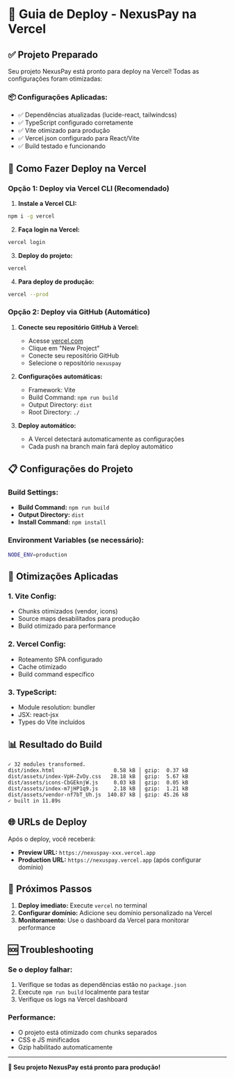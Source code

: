 # 🚀 Guia de Deploy - NexusPay na Vercel

## ✅ Projeto Preparado

Seu projeto NexusPay está pronto para deploy na Vercel! Todas as configurações foram otimizadas:

### 📦 Configurações Aplicadas:
- ✅ Dependências atualizadas (lucide-react, tailwindcss)
- ✅ TypeScript configurado corretamente
- ✅ Vite otimizado para produção
- ✅ Vercel.json configurado para React/Vite
- ✅ Build testado e funcionando

## 🚀 Como Fazer Deploy na Vercel

### Opção 1: Deploy via Vercel CLI (Recomendado)

1. **Instale a Vercel CLI:**
```bash
npm i -g vercel
```

2. **Faça login na Vercel:**
```bash
vercel login
```

3. **Deploy do projeto:**
```bash
vercel
```

4. **Para deploy de produção:**
```bash
vercel --prod
```

### Opção 2: Deploy via GitHub (Automático)

1. **Conecte seu repositório GitHub à Vercel:**
   - Acesse [vercel.com](https://vercel.com)
   - Clique em "New Project"
   - Conecte seu repositório GitHub
   - Selecione o repositório `nexuspay`

2. **Configurações automáticas:**
   - Framework: Vite
   - Build Command: `npm run build`
   - Output Directory: `dist`
   - Root Directory: `./`

3. **Deploy automático:**
   - A Vercel detectará automaticamente as configurações
   - Cada push na branch main fará deploy automático

## 📋 Configurações do Projeto

### Build Settings:
- **Build Command:** `npm run build`
- **Output Directory:** `dist`
- **Install Command:** `npm install`

### Environment Variables (se necessário):
```bash
NODE_ENV=production
```

## 🔧 Otimizações Aplicadas

### 1. **Vite Config:**
- Chunks otimizados (vendor, icons)
- Source maps desabilitados para produção
- Build otimizado para performance

### 2. **Vercel Config:**
- Roteamento SPA configurado
- Cache otimizado
- Build command específico

### 3. **TypeScript:**
- Module resolution: bundler
- JSX: react-jsx
- Types do Vite incluídos

## 📊 Resultado do Build

```
✓ 32 modules transformed.
dist/index.html                   0.58 kB │ gzip:  0.37 kB
dist/assets/index-VpH-ZvOy.css   28.18 kB │ gzip:  5.67 kB
dist/assets/icons-CbGEknjW.js     0.03 kB │ gzip:  0.05 kB
dist/assets/index-m7jHP1q9.js     2.18 kB │ gzip:  1.21 kB
dist/assets/vendor-nf7bT_Uh.js  140.87 kB │ gzip: 45.26 kB
✓ built in 11.89s
```

## 🌐 URLs de Deploy

Após o deploy, você receberá:
- **Preview URL:** `https://nexuspay-xxx.vercel.app`
- **Production URL:** `https://nexuspay.vercel.app` (após configurar domínio)

## 🎯 Próximos Passos

1. **Deploy imediato:** Execute `vercel` no terminal
2. **Configurar domínio:** Adicione seu domínio personalizado na Vercel
3. **Monitoramento:** Use o dashboard da Vercel para monitorar performance

## 🆘 Troubleshooting

### Se o deploy falhar:
1. Verifique se todas as dependências estão no `package.json`
2. Execute `npm run build` localmente para testar
3. Verifique os logs na Vercel dashboard

### Performance:
- O projeto está otimizado com chunks separados
- CSS e JS minificados
- Gzip habilitado automaticamente

---

**🎉 Seu projeto NexusPay está pronto para produção!**
